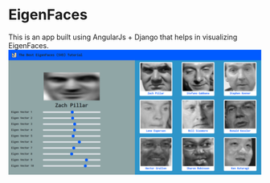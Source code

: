 # EigenFaces
This is an app built using AngularJs + Django that helps in visualizing EigenFaces.
![App Demo](https://github.com/kanishkgautam98/EigenFaces/blob/main/Screenshot%20from%202020-06-01%2021-01-22.png)
